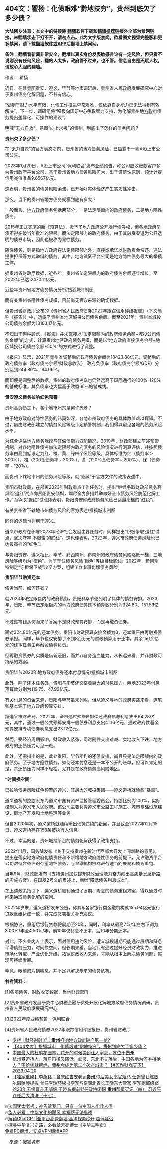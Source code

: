  <!-- 面包屑导航 --> <h2>404文：翟杨：化债艰难“黔地技穷”，贵州到底欠了多少债？</h2> <p class="notice"><b>大陆网友注意：本文中的链接除 <a href="https://github.com/bannedbook/fanqiang" >翻墙</a>软件下载和<a href="https://github.com/killgcd/justmysocks/blob/master/README.md">翻墙推荐</a>链接外全部为禁网链接，未翻墙状态下打不开，请勿点击。此为文字版禁闻，欲看图文视频完整版和更多禁闻，请下载<a href="https://github.com/bannedbook/fanqiang">翻墙软件或APP</a>后翻墙上禁闻网。</p><p>备注：翻墙看新闻非常安全，翻墙以真实身份发表敏感言论有一定风险，但只看不说则没有任何风险，翻的人太多，政府管不过来，也不管。信息自由是天赋人权，请放心大胆的翻墙。</b></p>  <div class="entry"> <p>作者： 翟杨</p> <p>近日，在赴<a href="https://www.bannedbook.org/bnews/tag/%e8%b4%b5%e9%98%b3/" class="st_tag internal_tag" rel="tag" title="标签 贵阳 下的日志">贵阳</a>贵安、<a href="https://www.bannedbook.org/bnews/tag/%e9%81%b5%e4%b9%89/" class="st_tag internal_tag" rel="tag" title="标签 遵义 下的日志">遵义</a>、毕节等地市调研后，<a href="https://www.bannedbook.org/bnews/tag/%e8%b4%b5%e5%b7%9e/" class="st_tag internal_tag" rel="tag" title="标签 贵州 下的日志">贵州</a>省人民<a href="https://www.bannedbook.org/bnews/tag/%e6%94%bf%e5%ba%9c/" class="st_tag internal_tag" rel="tag" title="标签 政府 下的日志">政府</a>发展研究中心对于贵州债务化解问题，不甚有信心。</p> <p>“受制于财力水平有限，化债工作推进异常艰难，仅依靠自身能力已无法得到有效解决”，下一步，调研组将“积极向国研中心争取智力支持，为化解贵州地<a href="https://www.bannedbook.org/bnews/tag/%e6%96%b9%e6%94%bf/" class="st_tag internal_tag" rel="tag" title="标签 方政 下的日志">方政</a>府债务提出差异化、可操作的建议”。</p> <p>明喊“无力<span class='wp_keywordlink'><a href="https://www.bannedbook.org/forum5/topic42.html" title="萨斯、诚信与自救" target="_blank">自救</a></span>”，意图“向上求援”的贵州，到底出了怎样的债务问题？</p> <p><strong>贵州欠了多少债？</strong></p> <p>在“无力自救”的官方表态之前，贵州省的地方<a href="https://www.bannedbook.org/bnews/tag/%E5%80%BA%E5%8A%A1%E9%A3%8E%E9%99%A9/" class="st_tag internal_tag" rel="tag" title="标签 债务风险 下的日志">债务风险</a>，已显露于一则A股上市公司公告。</p> <p>2023年1月20日，A股上市公司“保利联合”发布业绩预告，称公司应收账款客户多为贵州政府平台公司，基于贵州省地方债务风险扩大，出于谨慎性原则，预计计提信用减值准备9.6567亿元。</p> <p>这表明，贵州省的债务风险余波，已开始对实体经济产生实质性冲击。</p> <p>那么，当下的贵州省地方债务规模到底有多大？</p> <p>一般而言，<a href="https://www.bannedbook.org/bnews/tag/%E5%9C%B0%E6%96%B9%E6%94%BF%E5%BA%9C/" class="st_tag internal_tag" rel="tag" title="标签 地方政府 下的日志">地方政府</a>债务包括两部分，一是法定限额内的<a href="https://www.bannedbook.org/bnews/tag/%E6%94%BF%E5%BA%9C%E5%80%BA%E5%8A%A1/" class="st_tag internal_tag" rel="tag" title="标签 政府债务 下的日志">政府债务</a>，二是地方隐性债务。</p> <p>2015年正式实施的新《预算法》，授予了地方政府公开发行债券权，但各地政府举债不得突破当年批准的限额。而法定限额内的政府债务，由于其融资渠道为公开透明的债券市场，因此也被称为显性债务。</p> <p>隐性债务，则是指地方政府在法定债限额之外，直接或承诺以<a href="https://www.bannedbook.org/bnews/tag/%E8%B4%A2%E6%94%BF/" class="st_tag internal_tag" rel="tag" title="标签 财政 下的日志">财政</a>资金偿还、违法提供担保等方式举借的债务。其中，地方融资平台公司是地方隐性债务最大的举债主体。</p> <p>据贵州省财政厅数据，近些年，贵州省法定限额内的政府债务余额逐年增长，至2022年已达12470.11亿元。</p> <p>近些年贵州省地方债务情况分析/搜狐城市制图</p> <p>而有关贵州省隐性债务规模，目前尚无官方来源的确切数据。</p> <p>但贵州省财政厅公布的《贵州省人民政府债券2022年跟踪信用评级报告》（下文简称《报告》）中，透露了贵州省地区城投公司债务余额。截至2021年，贵州省城投公司债务余额为13103.17亿元。</p> <p>不知出于何种顾虑，《报告》并未直接以“法定限额内的政府债务余额+城投公司债务余额”的方式，计算贵州地区政府债务规模，而是以“地方政府直接债务余额+地区城投公司债务余额*50%”的方式进行了调整。</p> <p>《报告》显示，2021年贵州省调整后的政府债务余额为18423.88亿元，调整后的政府债务率（政府债务余额/财政总收入），政府负债率（政府债务余额/GDP）分别达到244.80%、94.06%。</p> <p>而即便是调整后的数据，贵州的政府债务率也仍然远高于国际通行的100%-120%的警戒标准，其负债率也大幅高于欧盟60％的警戒线。</p> <p><strong>贵安遵义债务拉响红色预警</strong></p> <p>贵州高负债之下，各个地市州又是何许光景？</p> <p>由于地方政府对隐性债务的讳莫如深，各地市州政府债务的具体数值难以探知。不过，借由财政部建立的债务风险等级评定预警机制，我们得以窥见各地的债务风险水平。</p> <p>为综合评估地方债务规模与其偿债能力匹配情况，2019年，财政部建立前述预警机制，对各地隐性债务加法定限额内政府债务的风险情况进行测算评估，并按照债务率由高到低设定为红、橙、黄、绿四个风险等级，具体标准为红（债务率＞300%）、橙（200≦债务率﹤300%）、黄（120%≦债务率﹤200%）、绿（债务率﹤120%）。</p> <p>而贵州下辖地市州的债务风险等级，就“隐藏”于官方文件的政策表述中。</p> <p>贵阳市财政局，在部署2023年财政重点工作任务时，提出“继续争取财政部债务高风险‘退红’试点向贵阳贵安倾斜，竭尽全力多措并举做好全市债务风险防范化解工作。”而争取“退红”试点即表明，贵阳贵安的政府债务风险已达最高档的“红色”。</p> <p>有关贵州省下辖地市州债务风险的官方表述/搜狐城市制图</p> <p>同样的逻辑也适用于遵义。</p> <p>遵义市政府在部署2023年经济社会发展主要任务时，同样提出“积极争取‘退红’试点，坚决守牢‘不爆雷’的底线”。这也便表明，2022年，遵义市政府债务风险也已达最高档的“红色”。</p> <p>与贵阳贵安、遵义相比，毕节、黔西南州、黔南州的政府债务风险略低一档，三地风险等级均为“橙色”。为了守住债务风险“橙色”等级目标底线，2022年，黔南州特制定“守橙保卫战”攻坚方案，组建工作专班化解债务风险。</p> <p><strong>贵阳毕节融资还本</strong></p>  <p>债务当前，如何还钱？</p> <p>就2023年法定限额内的政府债务，贵阳和毕节便列明了具体的债务安排。2023年，贵阳、毕节法定限额内的地方政府债券还本预算数分别为324.80、151.59亿元。</p> <p>不过这笔钱从何而来？答案不是财政预算安排，而是再融资债券。</p> <p>面对324.80亿元的还本债务，贵阳市财政预算安排金额为0，还本重压由再融资债券承担。同样，毕节也仅安排了不到8百万元的财政预算用于还本，其余150余亿元的还本任务由再融资债券负责。</p> <p>但再融资债券的实质是借新还旧，而并非自身造血能力，从长远来看，并非财政可持续的方案。</p> <p>贵阳毕节2023年地方政府债券还本付息情况/搜狐城市制图</p> <p>此外，除了还本任务外，贵阳与毕节还面临着巨大的付息压力。两地2023年付息预算数分别为119.75、47.92亿元。</p> <p>有关付息的资金来源，贵阳与毕节虽未列明，但从遵义等地的政府实践来看，这笔钱基本源于地方政府预算安排。</p> <p>据遵义市财政局，2022年，全市通过预算安排偿还政府债券利息支出64.28亿元，其中，通过一般公共预算安排一般债券利息支出41.16亿元，通过政府性基金预算安排专项债券利息支出23.12亿元。</p> <p>然而，受经济周期影响，财政收入紧张，同时刚性支出难减、卖地收入下跌，地方政府的还债压力可见一斑。</p> <p>此外，还需指出的是，此处贵阳、毕节所列的还债安排，尚且只是法定限额内的政府债务。至于地方隐性债务，如何还本付息还是一本不公开的账单，但可以肯定的是，其还债压力同样不轻松，尤其是在政府债务高风险地区。</p> <p><strong>“时间换空间”</strong></p> <p>已拉响债务风险红色预警的遵义，其最大的城投集团——遵义道桥就险些“暴雷”。</p> <p>遵义道桥的控股股东为遵义市国有资产监督管理委员会，持股比例为100%，实际控制人为遵义市人民政府。该公司主要负责遵义市公路工程施工、城市基础设施建设、房地产开发和土地整理等业务。</p> <p>但自2020年初，遵义道桥就陆续曝出债务违约的<span class='wp_keywordlink_affiliate'><a href="https://www.bannedbook.org/" title="新闻">新闻</a></span>，并且截至2022年12月15日，遵义道桥存在158条被执行人信息。</p>  <p>不过，幸运的是，贵州城投平台的债务化解获得了政策支持。</p> <p>2022年1月，国务院发布《关于支持贵州在新时代西部大开发上闯新路的意见》，提出在落实地方政府化债责任和不新增地方政府隐性债务的前提下，允许融资平台公司对符合条件的存量隐性债务，与金融机构协商进行适当的展期和债务重组。</p> <p>当年9月，财政部发布《支持贵州加快提升财政治理能力奋力闯出高质量发展新路的实施方案》，在国发2号文的表述上，新增“降低债务利息成本”。</p> <p>在上述政策指引下，遵义道桥顺利通过了展期、降息的债务重组方案，得以通过时间来换取债务化解的空间。</p> <p>2022年岁末，遵义道桥发布公告，称其与各家银行类金融机构就155.94亿元银行贷款重组达成一致，并完成签署相关补充协议。</p> <p>根据协议，重组后银行贷款将展期至20年，同时，利率从最高7%/年左右下调为3.00%/年至4.50%/年，前10年仅付息不还本，后10年分期还本。</p> <p>对此，不少业内人士表示，面对信用违约风险，遵义城投短期只能通过展期和降息平滑债务压力，时间换空间，但长期来看，当地只有通过提升经济财政实力，推进市场化转型、产业优化升级，拓宽财政收入来源，才能从根本上解决债务问题，实现可持续发展。</p> <p>毕竟，眼前的片刻喘息，并不足以解决未来的债务危机。</p> <p><strong>参考资料：</strong></p> <p>[1]各项债务、财政收支数据，当地财政部门</p> <p>[2]贵州省政府发展研究中心财税金融研究处开展化解地方政府债务情况调研，贵州省人民政府发展研究中心</p> <p>[3]2022年度业绩预告，保利联合</p> <p>[4]贵州省人民政府债券2022年跟踪信用评级报告，贵州省财政厅</p> <!--<div id="taboola-mid-1"></div>--><ul class='op-related-articles' title='相关阅读'> <li><a href='https://www.bannedbook.org/bnews/ssgc/20230422/1875113.html' target='_blank'>专栏 | 财经时时听：<b>贵州</b>打响地方政府破产第一枪?</a></li> <li><a href='https://www.bannedbook.org/bnews/baitai/20230421/1874967.html' target='_blank'>【404文库】搜狐城市｜化债艰难“黔地技穷”，<b>贵州</b>到底欠了多少债？</a></li> <li><a href='https://www.bannedbook.org/bnews/funmedia/20230421/1874836.html' target='_blank'>中国最大的杜鹃花园林，花开的时候美到让人窒息，就位于<b>贵州</b></a></li> <li><a href='https://www.bannedbook.org/bnews/sohnews/20230420/1874555.html' target='_blank'>杭州紧迫抢人，落户门槛又降低，武汉、东北不甘落后，中国各地为何争相抢人？不给钱就摆烂，<b>贵州</b>会成为第二个破产城市？【#蔚然财商天下】2023.04.20</a></li> <li><a href='https://www.bannedbook.org/bnews/comments/20230420/1874408.html' target='_blank'>【独家重磅】李燕铭：曾庆红吉安老乡<b>贵州</b>70后美女高官落马 仕途曾获陈敏尔谌贻琴提拔 曾任李瑞环秘书李军与原湖北省长王晓东大管家 李军副部级蹉跎20年无缘晋升正部级 王晓东提前贬任政协闲职 <b>贵州</b>帮覆灭记（四） 习近平连任后大清洗（十七）</a></li> </ul> <p class="texttj"> 🔥<a href="https://www.bannedbook.org/bnews/ssgc/20230219/1850782.html" target="_blank">法国犹太老板：神告诉我们，只有一位中国人能救人类</a><br/> 🔥<a href="https://www.bannedbook.org/bnews/comments/20220220/1694796.html" target="_blank">华人必看：中华文化的飓风 幸福感无法描述</a><br/> 🔥<a href="https://github.com/bannedbook/fanqiang/wiki/V2ray%E6%9C%BA%E5%9C%BA" target="_blank">解锁ChatGPT|全平台高速翻墙:高清视频秒开,超低延迟</a><br/> 🔥<a href="https://www.bannedbook.org/bnews/comments/20220808/1768773.html" target="_blank">探寻中华复兴之路，必看章天亮博士《中华文明史》</a><br/> <a href="https://github.com/bannedbook/fanqiang/wiki/%E7%A6%81%E9%97%BB%E7%BD%91%E5%AE%89%E5%8D%93%E7%BF%BB%E5%A2%99%E6%96%B0%E9%97%BBAPP" target="_blank">免费PC翻墙、安卓VPN翻墙APP</a><br/> </p><p class="src-info">　来源：搜狐城市 </p> <a name='sharetosocial'></a> <div style="margin-bottom:5px;padding-bottom:5px;clear:both"> <div id="archive-pix-1" class="banner-ads"> <!-- AuctionX Display platform tag START --> <div id="27602x728x90x621x_ADSLOT1" clicktrack="%%CLICK_URL_ESC%%"></div>  <!-- AuctionX Display platform tag END --> </div> <div id="archive-pix-2" class="banner-ads"> <!-- AuctionX Display platform tag START --> <div id="27556x300x250x621x_ADSLOT1" clicktrack="%%CLICK_URL_ESC%%" style="margin:0 auto;text-align:center"></div>  <!-- AuctionX Display platform tag END --> </div> </div>  <div id="archive-pix-1" class="banner-ads"> <!-- AuctionX Display platform tag START --> <div id="27603x728x90x621x_ADSLOT1" clicktrack="%%CLICK_URL_ESC%%"></div>  <!-- AuctionX Display platform tag END --> </div> </div><!--END ENTRY--> 
